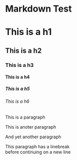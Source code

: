 # Markdown Test

# This is a h1
## This is a h2
### This is a h3
#### This is a h4
##### This is a h5
###### This is a h6

This is a paragraph

This is anoter paragraph

And yet another paragraph

This paragraph has a linebreak  
before continuing on a new line
